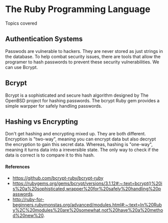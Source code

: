 # The Ruby Programming Language

Topics covered

## Authentication Systems 
Passwods are vulnerable to hackers. They are never stored as just strings in the database. To help combat security issues, there are tools that allow the programer to hash passwords to prevent these security vulnerabilities. We can use Bcrypt. 

## Bcrypt 
Bcrypt is a sophisticated and secure hash algorithm designed by The OpenBSD project for hashing passwords. The bcrypt Ruby gem provides a simple warpper for safely handling passwords. 

## Hashing vs Encrypting 
Don't get hashing and encrypting mixed up. They are both different. Encryption is "two-way", meaning you can encrypt data but also decrypt the encryption to gain this secret data. Whereas, hashing is "one-way", meaning it turns data into a irreversible state. The only way to check if the data is correct is to compare it to this hash. 

#### References
- https://github.com/bcrypt-ruby/bcrypt-ruby
- https://rubygems.org/gems/bcrypt/versions/3.1.12#:~:text=bcrypt()%20is%20a%20sophisticated,wrapper%20for%20safely%20handling%20passwords.
- http://ruby-for-beginners.rubymonstas.org/advanced/modules.html#:~:text=In%20Ruby%2C%20modules%20are%20somewhat,not%20have%20a%20method%20new%20.